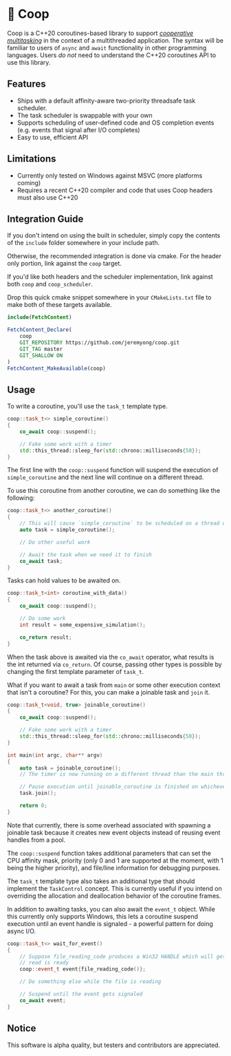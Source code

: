 ﻿# 🐔 Coop

Coop is a C++20 coroutines-based library to support [*cooperative multitasking*](https://en.wikipedia.org/wiki/Cooperative_multitasking)
in the context of a multithreaded application. The syntax will be familiar to users of `async` and `await` functionality in other
programming languages. Users *do not* need to understand the C++20 coroutines API to use this library.

## Features

- Ships with a default affinity-aware two-priority threadsafe task scheduler.
- The task scheduler is swappable with your own
- Supports scheduling of user-defined code and OS completion events (e.g. events that signal after I/O completes)
- Easy to use, efficient API

## Limitations

- Currently only tested on Windows against MSVC (more platforms coming)
- Requires a recent C++20 compiler and code that uses Coop headers must also use C++20

## Integration Guide

If you don't intend on using the built in scheduler, simply copy the contents of the `include` folder somewhere in your include path.

Otherwise, the recommended integration is done via cmake. For the header only portion, link against the `coop` target.

If you'd like both headers and the scheduler implementation, link against both `coop` and `coop_scheduler`.

Drop this quick cmake snippet somewhere in your `CMakeLists.txt` file to make both of these targets available.

```cmake
include(FetchContent)

FetchContent_Declare(
    coop
    GIT_REPOSITORY https://github.com/jeremyong/coop.git
    GIT_TAG master
    GIT_SHALLOW ON
)
FetchContent_MakeAvailable(coop)
```

## Usage

To write a coroutine, you'll use the `task_t` template type.


```c++
coop::task_t<> simple_coroutine()
{
    co_await coop::suspend();

    // Fake some work with a timer
    std::this_thread::sleep_for(std::chrono::milliseconds{50});
}
```

The first line with the `coop::suspend` function will suspend the execution of `simple_coroutine` and the next line will continue on a different thread.

To use this coroutine from another coroutine, we can do something like the following:

```c++
coop::task_t<> another_coroutine()
{
    // This will cause `simple_coroutine` to be scheduled on a thread different to this one
    auto task = simple_coroutine();

    // Do other useful work

    // Await the task when we need it to finish
    co_await task;
}
```

Tasks can hold values to be awaited on.

```c++
coop::task_t<int> coroutine_with_data()
{
    co_await coop::suspend();

    // Do some work
    int result = some_expensive_simulation();

    co_return result;
}
```

When the task above is awaited via the `co_await` operator, what results is the int returned via `co_return`.
Of course, passing other types is possible by changing the first template parameter of `task_t`.

What if you want to await a task from `main` or some other execution context that isn't a coroutine? For this, you can
make a joinable task and `join` it.

```c++
coop::task_t<void, true> joinable_coroutine()
{
    co_await coop::suspend();

    // Fake some work with a timer
    std::this_thread::sleep_for(std::chrono::milliseconds{50});
}

int main(int argc, char** argv)
{
    auto task = joinable_coroutine();
    // The timer is now running on a different thread than the main thread

    // Pause execution until joinable_coroutine is finished on whichever thread it was scheduled on
    task.join();

    return 0;
}
```

Note that currently, there is some overhead associated with spawning a joinable task because it creates new event objects instead of reusing event handles from a pool.

The `coop::suspend` function takes additional parameters that can set the CPU affinity mask, priority (only 0 and 1 are supported at the moment,
with 1 being the higher priority), and file/line information for debugging purposes.

The `task_t` template type also takes an additional type that should implement the `TaskControl` concept. This is currently useful
if you intend on overriding the allocation and deallocation behavior of the coroutine frames.

In addition to awaiting tasks, you can also await the `event_t` object. While this currently only supports Windows, this lets a coroutine
suspend execution until an event handle is signaled - a powerful pattern for doing async I/O.

```c++
coop::task_t<> wait_for_event()
{
    // Suppose file_reading_code produces a Win32 HANDLE which will get signaled whenever the file
    // read is ready
    coop::event_t event{file_reading_code()};

    // Do something else while the file is reading

    // Suspend until the event gets signaled
    co_await event;
}
```

## Notice

This software is alpha quality, but testers and contributors are appreciated.
